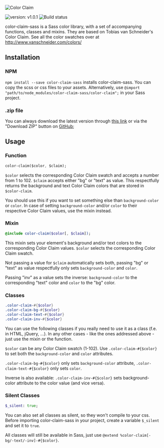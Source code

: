 ![Color Claim](http://www.vanschneider.com/wp-content/uploads/2016/02/cc_title_vector.svg)  

![version: v1.0.1](https://img.shields.io/badge/release-v1.0.1-blue.svg) ![Build status](https://api.travis-ci.org/jeroenptrs/color-claim-sass.svg?branch=master)

color-claim-sass is a Sass color library, with a set of accompanying functions, classes and mixins.
They are based on Tobias van Schneider's Color Claim. See all the color swatches over at http://www.vanschneider.com/colors/

## Installation
### NPM
`npm install --save color-claim-sass` installs color-claim-sass. You can copy the scss or css files to your assets. 
Alternatively, use `@import "path/to/node_modules/color-claim-sass/color-claim";` in your Sass project.

### .zip file
You can always download the latest version through [this link](https://github.com/JeroenPtrs/color-claim-sass/archive/master.zip) or via the "Download ZIP" button on [GitHub](https://github.com/JeroenPtrs/color-claim-sass);

## Usage
### Function
```sass
color-claim($color, $claim);
```
`$color` selects the corresponding Color Claim swatch and accepts a number from 1 to 102.
`$claim` accepts either "bg" or "text" as value. This respectfully returns the background and text Color Claim colors that are stored in `$color-claim`.

You should use this if you want to set something else than `background-color` or `color`.
In case of setting `background-color` and/or `color` to their respective Color Claim values, use the mixin instead.

### Mixin
```sass
@include color-claim($color[, $claim]);
```
This mixin sets your element's background and/or text colors to the corresponding Color Claim values.
`$color` selects the corresponding Color Claim swatch.

Not passing a value for `$claim` automatically sets both, passing "bg" or "text" as value respectfully only sets `background-color` and `color`.

Passing "inv" as a value sets the inverse: `background-color` to the corresponding "text" color and `color` to the "bg" color.

### Classes
```sass
.color-claim-#{$color}
.color-claim-bg-#{$color}
.color-claim-text-#{$color}
.color-claim-inv-#{$color}
```
You can use the following classes if you really need to use it as a class (f.e. in HTML, jQuery, ...). In any other cases - like the ones addressed above - just use the mixin or the function. 

`$color` can be any Color Claim swatch (1-102). 
Use `.color-claim-#{$color}` to set both the `background-color` and `color` attributes.

`.color-claim-bg-#{$color}` only sets `background-color` attribute,
`.color-claim-text-#{$color}` only sets `color`.

Inverse is also available: 
`.color-claim-inv-#{$color}` sets background-color attribute to the color value (and vice versa). 

### Silent Classes
```sass
$_silent: true;
```
You can also set all classes as silent, so they won't compile to your css.
Before importing color-claim-sass in your project, create a variable `$_silent` and set it to `true`.

All classes will still be available in Sass, just use `@extend %color-claim[-bg/-text/-inv]-#{$color}`.